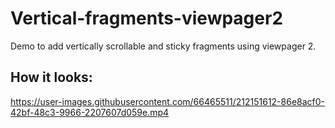 # Vertical-fragments-viewpager2
Demo to add vertically scrollable and sticky fragments using viewpager 2.

## How it looks:

https://user-images.githubusercontent.com/66465511/212151612-86e8acf0-42bf-48c3-9966-2207607d059e.mp4

